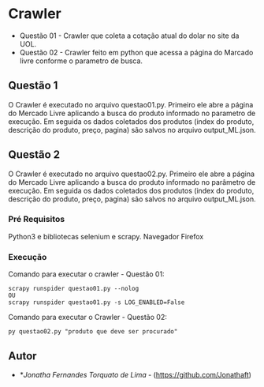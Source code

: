 
# Crawler
* Questão 01 - Crawler que coleta a cotação atual do dolar no site da UOL.
* Questão 02 - Crawler feito em python que acessa a página do Marcado livre conforme o parametro de busca.


## Questão 1 
O Crawler é executado no arquivo questao01.py. Primeiro ele abre a página do Mercado Livre aplicando a busca do produto informado no parametro de execução. Em seguida os dados coletados dos produtos (index do produto, descrição do produto, preço, pagina) são salvos no arquivo output_ML.json. 


## Questão 2 
O Crawler é executado no arquivo questao02.py. Primeiro ele abre a página do Mercado Livre aplicando a busca do produto informado no parâmetro de execução. Em seguida os dados coletados dos produtos (index do produto, descrição do produto, preço, pagina) são salvos no arquivo output_ML.json. 

### Pré Requisitos

Python3 e bibliotecas selenium e scrapy. 
Navegador Firefox

### Execução
Comando para executar o crawler - Questão 01:

```
scrapy runspider questao01.py --nolog
OU
scrapy runspider questao01.py -s LOG_ENABLED=False
```

Comando para executar o Crawler - Questão 02:

```
py questao02.py "produto que deve ser procurado"
```


## Autor

* **Jonatha Fernandes Torquato de Lima* - (https://github.com/Jonathaft)


